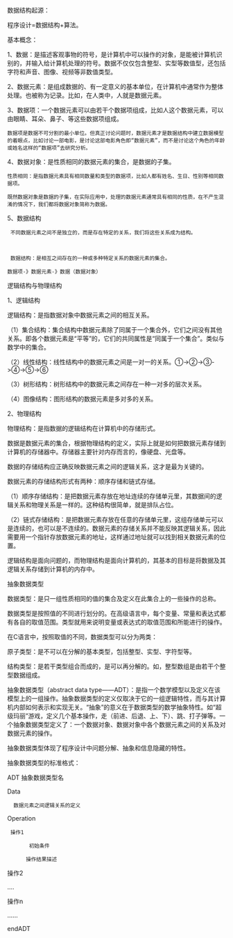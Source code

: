 数据结构起源：

程序设计=数据结构+算法。

基本概念：

1、数据：是描述客观事物的符号，是计算机中可以操作的对象，是能被计算机识别的，并输入给计算机处理的符号。数据不仅仅包含整型、实型等数值型，还包括字符和声音、图像、视频等非数值类型。

2、数据元素：是组成数据的、有一定意义的基本单位，在计算机中通常作为整体处理。也被称为记录。比如，在人类中，人就是数据元素。

3、数据项：一个数据元素可以由若干个数据项组成，比如人这个数据元素，可以由眼睛、耳朵、鼻子、等这些数据项组成。

    数据项是数据不可分割的最小单位。但真正讨论问题时，数据元素才是数据结构中建立数据模型的着眼点，比如讨论一部电影，是讨论这部电影角色即“数据元素”，而不是讨论这个角色的年龄或姓名这样的“数据项”去研究分析。

4、数据对象：是性质相同的数据元素的集合，是数据的子集。

    性质相同：是指数据元素具有相同数量和类型的数据项，比如人都有姓名、生日、性别等相同数据项。

    既然数据对象是数据的子集，在实际应用中，处理的数据元素通常具有相同的性质，在不产生混淆的情况下，我们都将数据对象简称为数据。

 5、数据结构

     不同数据元素之间不是独立的，而是存在特定的关系，我们将这些关系成为结构。

 

     数据结构：是相互之间存在的一种或多种特定关系的数据元素的集合。

    数据项-》数据元素-》数据（数据对象）

逻辑结构与物理结构

1、逻辑结构

逻辑结构：是指数据对象中数据元素之间的相互关系。

 （1）集合结构：集合结构中数据元素除了同属于一个集合外，它们之间没有其他关系。即各个数据元素是“平等”的，它们的共同属性是“同属于一个集合”。类似与数学中的集合。

 （2）线性结构：线性结构中的数据元素之间是一对一的关系。①->②->③->④->⑤->⑥

 （3）树形结构：树形结构中的数据元素之间存在一种一对多的层次关系。

 （4）图像结构：图形结构的数据元素是多对多的关系。

 

2、物理结构

物理结构：是指数据的逻辑结构在计算机中的存储形式。

数据是数据元素的集合，根据物理结构的定义，实际上就是如何把数据元素存储到计算机的存储器中。存储器主要针对内存而言的，像硬盘、光盘等。

数据的存储结构应正确反映数据元素之间的逻辑关系，这才是最为关键的。

数据元素的存储结构形式有两种：顺序存储和链式存储。

（1）顺序存储结构：是把数据元素存放在地址连续的存储单元里，其数据间的逻辑关系和物理关系是一样的。这种结构很简单，就是排队占位。

（2）链式存储结构：是把数据元素存放在任意的存储单元里，这组存储单元可以是连续的，也可以是不连续的。数据元素的存储关系并不能反映其逻辑关系，因此需要用一个指针存放数据元素的地址，这样通过地址就可以找到相关数据元素的位置。

逻辑结构是面向问题的，而物理结构是面向计算机的，其基本的目标是将数据及其逻辑关系存储到计算机的内存中。

 

抽象数据类型

数据类型：是只一组性质相同的值的集合及定义在此集合上的一些操作的总称。

数据类型是按照值的不同进行划分的。在高级语言中，每个变量、常量和表达式都有各自的取值范围。类型就用来说明变量或表达式的取值范围和所能进行的操作。

在C语言中，按照取值的不同，数据类型可以分为两类：

原子类型：是不可以在分解的基本类型，包括整型、实型、字符型等。

结构类型：是若干类型组合而成的，是可以再分解的。如，整型数组是由若干个整型数据组成。

抽象数据类型（abstract data type——ADT）：是指一个数学模型以及定义在该模型上的一组操作。抽象数据类型的定义仅取决于它的一组逻辑特性，而与其计算机内部如何表示和实现无关。“抽象”的意义在于数据类型的数学抽象特性。如“超级玛丽”游戏，定义几个基本操作，走（前进、后退、上、下）、跳、打子弹等。一个抽象数据类型定义了：一个数据对象、数据对象中各个数据元素之间的关系及对数据元素的操作。

抽象数据类型体现了程序设计中问题分解、抽象和信息隐藏的特性。

抽象数据类型的标准格式：

ADT 抽象数据类型名

Data 

      数据元素之间逻辑关系的定义

Operation

     操作1

           初始条件

          操作结果描述

   操作2

   ....

  操作n

  ......

endADT